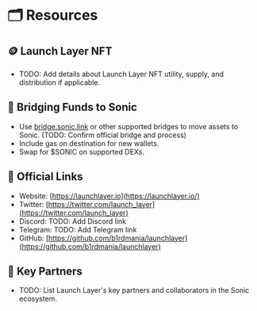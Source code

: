 # 🗂️ Resources

## 🪙 Launch Layer NFT

- TODO: Add details about Launch Layer NFT utility, supply, and distribution if applicable.

## 🌉 Bridging Funds to Sonic

- Use [bridge.sonic.link](https://bridge.sonic.link/) or other supported bridges to move assets to Sonic. (TODO: Confirm official bridge and process)
- Include gas on destination for new wallets.
- Swap for $SONIC on supported DEXs.

## 🔗 Official Links

- Website: [https://launchlayer.io](https://launchlayer.io/)
- Twitter: [https://twitter.com/launch_layer](https://twitter.com/launch_layer)
- Discord: TODO: Add Discord link
- Telegram: TODO: Add Telegram link
- GitHub: [https://github.com/b1rdmania/launchlayer](https://github.com/b1rdmania/launchlayer)

## 🤝 Key Partners

- TODO: List Launch Layer's key partners and collaborators in the Sonic ecosystem. 